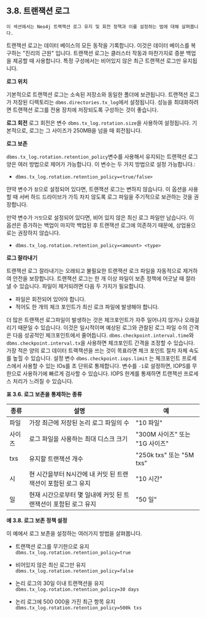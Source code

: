 
## 3.8. 트랜잭션 로그

```
이 섹션에서는 Neo4j 트랙잭션 로그 유지 및 회전 정책과 이를 설정하는 법에 대해 살펴봅니다. 
```

트랜잭션 로고는 데이터 베이스의 모든 동작을 기록합니다. 이것은 데이터 베이스를 복구하는 "진리의 근원" 입니다. 트랜잭션 로그는 클러스터 작동과 마찬가지로 증분 백업을 제공할 때 사용합니다. 특정 구성에서는 비어있지 않은 최근 트랜잭션 로그만 유지됩니다. 

**로그 위치**

기본적으로 트랜잭션 로그는 소속된 저장소와 동일한 폴더에 보관됩니다. 트랜잭션 로그가 저장된 디렉토리는 ```dbms.directories.tx_log```에서 설정됩니다. 성능을 최대화하려면 트랜잭션 로그를 전용 장치에 저장되도록 구성하는 것이 좋습니다.

**로그 회전**
로그 회전은 변수 ```dbms.tx_log.rotation.size```을 사용하여 설정됩니다. 기본적으로, 로그는 그 사이즈가 250MB을 넘을 때 회전됩니다. 

**로그 보존**

```dbms.tx_log.rotation.retention_policy```변수를 사용해서 유지되는 트랜잭션 로그 양은 여러 방법으로 제어가 가능합니다. 이 변수는 두 가지 방법으로 설정 가능합니다.:

- ```dbms.tx_log.rotation.retention_policy=<true/false>```

먄약 변수가 ```참```으로 설정되어 있다면, 트랜잭션 로그는 변하지 않습니다. 이 옵션을 사용할 때 서버 하드 드라이브가 가득 차지 않도록 로그 파일을 주기적으로 보관하는 것을 권장합니다. 

만약 변수가 ```거짓```으로 설정되어 있다면, 비어 있지 않은 최신 로그 파일만 남습니다. 이 옵션은 증가하는 백업이 마지막 백업된 후 트랜잭션 로그에 의존하기 때문에, 상업용으로는 권장하지 않습니다. 

- ```dbms.tx_log.rotation.retention_policy=<amount> <type>```


**로그 잘라내기**

트랜잭션 로그 잘라내기는 오래되고 불필요한 트랜잭션 로크 파일을 자동적으로 제거하여 안전을 보장합니다. 트랜잭션 로그는 한 개 이상 파일이 보존 정책에 어긋날 때 잘라낼 수 있습니다. 파일이 제거되려면 다음 두 가지가 필요합니다. 

- 파일은 회전되어 있어야 합니다. 
- 적어도 한 개의 체크 포인트가 최신 로크 파일에 발생해야 합니다. 

더 많은 트랜잭션 로그파일이 발생하는 것은 체크포인트가 자주 일어나지 않거나 오래걸리기 때문일 수 있습니다. 이것은 일시적이며 예상된 로그와 관찰된 로그 파일 수의 간격은 다음 성공적인 체크포인트에서 줄어듭니다. ```dbms.checkpoint.interval.time```와 ```dbms.checkpoint.interval.tx```을 사용하면 체크포인트 간격을 조정할 수 있습니다. 가장 적은 양의 로그 데이터 트랙잭션을 쓰는 것이 목표라면 체크 포인트 절차 자체 속도를 높힐 수 있습니다. 설정 변수 ```dbms.checkpoint.iops.limit``` 는 체크포인트 프로세스에서 사용할 수 있는 IOs를 초 단위로 통제합니다. 변수를 ```-1```로 설정하면, IOPS를 무한으로 사용하기에 빠르게 검사할 수 있습니다. IOPS 한계를 통제하면 트랜잭션 프로세스 처리가 느려질 수 있습니다. 

**표 3.6. 로그 보존을 통제하는 종류**

 | 종류   | 설명                                                         | 예                             |
| ------ | ------------------------------------------------------------ | ------------------------------ |
| 파일   | 가장 최근에 저장된 논리 로그 파일의 수                       | "10 파일"                      |
| 사이즈 | 로그 파일을 사용하는 최대 디스크 크기                        | "300M 사이즈" 또는 "1G 사이즈" |
| txs    | 유지할 트랜잭션 개수                                         | "250k txs" 또는 "5M txs"       |
| 시     | 현 시간을부터 N시간에 내 커밋 된 트랜잭션이 포함된 로그 유지 | "10 시간"                      |
| 일     | 현재 시간으로부터 몇 일내에 커밋 된 트랜잭션이 포함된 로그 유지 | "50 일"                        |

**예 3.8. 로그 보존 정책 설정**

이 예에서 로그 보존을 설정하는 여러가지 방법을 살펴봅니다. 

+ 트랜잭션 로그를 무기한으로 유지
```dbms.tx_log.rotation.retention_policy=true```

+ 비어있지 않은 최신 로그만 유지
```dbms.tx_log.rotation.retention_policy=false```

+ 논리 로그의 30일 이내 트랜잭션을 유지
```dbms.tx_log.rotation.retention_policy=30 days```

+ 논리 로그에 500 000을 가진 최근 항목 유지  
```dbms.tx_log.rotation.retention_policy=500k txs```